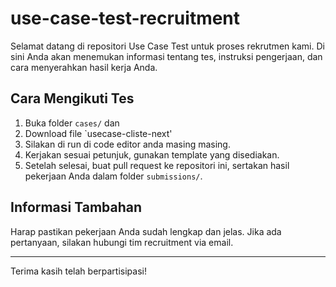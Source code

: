 # use-case-test-recruitment

Selamat datang di repositori Use Case Test untuk proses rekrutmen kami. Di sini Anda akan menemukan informasi tentang tes, instruksi pengerjaan, dan cara menyerahkan hasil kerja Anda.

## Cara Mengikuti Tes
1. Buka folder `cases/` dan
2. Download file `usecase-cliste-next'
3. Silakan di run di code editor anda masing masing.
4. Kerjakan sesuai petunjuk, gunakan template yang disediakan.
5. Setelah selesai, buat pull request ke repositori ini, sertakan hasil pekerjaan Anda dalam folder `submissions/`.

## Informasi Tambahan
Harap pastikan pekerjaan Anda sudah lengkap dan jelas. Jika ada pertanyaan, silakan hubungi tim recruitment via email.

---
Terima kasih telah berpartisipasi!
